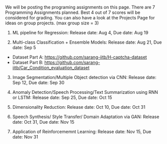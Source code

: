 We will be posting the programing assignments on this page. There are 7 Programming Assignments planned. Best 4 out of 7 scores will be considered for grading.
You can also have a look at the Projects Page for ideas on group projects. (max group size = 3)

1. ML pipeline for Regression: Release date: Aug 4,  Due date: Aug 19

2. Multi-class Classification + Ensemble Models: Release date: Aug 21, Due date: Sep 5
* Dataset Part A: https://github.com/sarang-iitb/H-captcha-dataset
* Dataset Part B: https://github.com/sarang-iitb/Car_Condition_evaluation_dataset


3. Image Segmentation/Multiple Object detection via CNN: Release date: Sep 12, Due date: Sep 30
4. Anomaly Detection/Speech Processing/Text Summarization using RNN or LSTM: Release date: Sep 25, Due date: Oct 15
5. Dimensionality Reduction: Release date: Oct 10, Due date: Oct 31 

6. Speech Synthesis/ Style Transfer/ Domain Adaptation via GAN:  Release date: Oct 31, Due date: Nov 15
7. Application of Reinforcememnt Learning: Release date: Nov 15, Due date: Nov 31
